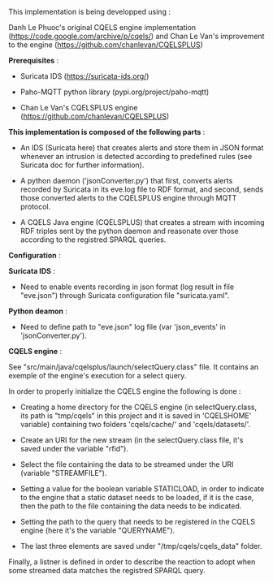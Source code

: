 This implementation is being developped using :

Danh Le Phuoc's original CQELS engine implementation (https://code.google.com/archive/p/cqels/)
and
Chan Le Van's improvement to the engine (https://github.com/chanlevan/CQELSPLUS)

**Prerequisites** :

- Suricata IDS (https://suricata-ids.org/)

- Paho-MQTT python library (pypi.org/project/paho-mqtt)

- Chan Le Van's CQELSPLUS engine (https://github.com/chanlevan/CQELSPLUS)


**This implementation is composed of the following parts** : 

 - An IDS (Suricata here) that creates alerts and store them in JSON format whenever an intrusion is detected according to predefined rules (see Suricata doc for further information).
  
 - A python daemon ('jsonConverter.py') that first, converts alerts recorded by Suricata in its eve.log file to RDF format, and second, sends those converted alerts to the CQELSPLUS engine through MQTT protocol.
 
 - A CQELS Java engine (CQELSPLUS) that creates a stream with incoming RDF triples sent by the python daemon and reasonate over those according to the registred SPARQL queries.     

**Configuration** : 

**Suricata IDS** :

- Need to enable events recording in json format (log result in file "eve.json") through Suricata configuration file "suricata.yaml".

**Python deamon** :

- Need to define path to "eve.json" log file (var 'json_events' in 'jsonConverter.py').

**CQELS engine** : 

See "src/main/java/cqelsplus/launch/selectQuery.class" file. It contains an exemple of the engine's execution for a select query.

In order to properly initialize the CQELS engine the following is done :

- Creating a home directory for the CQELS engine (in selectQuery.class, its path is "tmp/cqels" in this project and it is saved in 'CQELSHOME' variable) containing two folders 'cqels/cache/' and 'cqels/datasets/'. 

- Create an URI for the new stream (in the selectQuery.class file, it's saved under the variable "rfid").

- Select the file containing the data to be streamed under the URI (variable "STREAMFILE").

- Setting a value for the boolean variable STATICLOAD, in order to indicate to the engine that a static dataset needs to be loaded, if it is the case, then the path to the file containing the data needs to be indicated.

- Setting the path to the query that needs to be registered in the CQELS engine (here it's the variable "QUERYNAME").

- The last three elements are saved under "/tmp/cqels/cqels_data" folder.

Finally, a listner is defined in order to describe the reaction to adopt when some streamed data matches the registred SPARQL query.
